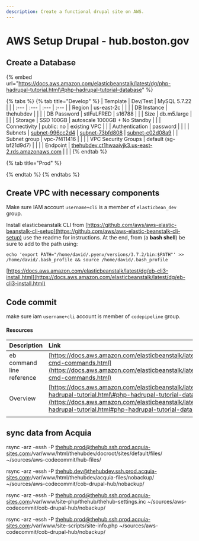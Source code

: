 ```yaml
---
description: Create a functional drupal site on AWS.
---
```


# AWS Setup Drupal - hub.boston.gov

## Create a Database

{% embed url="https://docs.aws.amazon.com/elasticbeanstalk/latest/dg/php-hadrupal-tutorial.html\#php-hadrupal-tutorial-database" %}

{% tabs %}
{% tab title="Develop" %}
| Template | Dev/Test | MySQL 5.7.22 |  |
| :--- | :--- | :--- | :--- |
| Region | us-east-2c |  |  |
| DB Instance | thehubdev |  |  |
| DB Password | stIFuLFRED | s16788 |  |
| Size | db.m5.large |  |  |
| Storage | SSD 100GB | autoscale 1000GB + No Standby |  |
| Connectivity | public: no | existing VPC |  |
| Authentication | password |  |  |
| Subnets | [subnet-996cc2d4](https://us-east-2.console.aws.amazon.com/vpc/home?region=us-east-2#subnets:filter=subnet-996cc2d4) | [subnet-73bfd808](https://us-east-2.console.aws.amazon.com/vpc/home?region=us-east-2#subnets:filter=subnet-73bfd808) | [subnet-c02d08a9](https://us-east-2.console.aws.amazon.com/vpc/home?region=us-east-2#subnets:filter=subnet-c02d08a9) |
| Subnet group | vpc-7f411416 |  |  |
| VPC Security Groups | default \(sg-bf21d9d7\) |  |  |
| Endpoint | [thehubdev.ct1hwaaivjk3.us-east-2.rds.amazonaws.com](http://thehubdev.ct1hwaaivjk3.us-east-2.rds.amazonaws.com) |  |  |
{% endtab %}

{% tab title="Prod" %}

{% endtab %}
{% endtabs %}

## Create VPC with necessary components

Make sure IAM account `username+cli` is a member of `elasticbean_dev` group.

Install elasticbeanstalk CLI from [https://github.com/aws/aws-elastic-beanstalk-cli-setup](https://github.com/aws/aws-elastic-beanstalk-cli-setup) use the readme for instructions.  At the end, from \(a **bash shell**\) be sure to add to the path using:

`echo 'export PATH="/home/david/.pyenv/versions/3.7.2/bin:$PATH"' >> /home/david/.bash_profile && source /home/david/.bash_profile`

[https://docs.aws.amazon.com/elasticbeanstalk/latest/dg/eb-cli3-install.html](https://docs.aws.amazon.com/elasticbeanstalk/latest/dg/eb-cli3-install.html)

## Code commit

make sure iam `username+cli` account is member of  `codepipeline` group.



#### Resources

| Description | Link |
| :--- | :--- |
| eb command line reference | [https://docs.aws.amazon.com/elasticbeanstalk/latest/dg/eb3-cmd-commands.html](https://docs.aws.amazon.com/elasticbeanstalk/latest/dg/eb3-cmd-commands.html) |
| Overview | [https://docs.aws.amazon.com/elasticbeanstalk/latest/dg/php-hadrupal-tutorial.html\#php-hadrupal-tutorial-database](https://docs.aws.amazon.com/elasticbeanstalk/latest/dg/php-hadrupal-tutorial.html#php-hadrupal-tutorial-database) |
|  |  |

## sync data from Acquia

rsync -arz -essh -P thehub.prod@thehub.ssh.prod.acquia-sites.com:/var/www/html/thehubdev/docroot/sites/default/files/ ~/sources/aws-codecommit/hub-files/

rsync -arz -essh -P thehub.dev@thehubdev.ssh.prod.acquia-sites.com:/var/www/html/thehubdev/acquia-files/nobackup/ ~/sources/aws-codecommit/cob-drupal-hub/nobackup/

rsync -arz -essh -P thehub.prod@thehub.ssh.prod.acquia-sites.com:/var/www/site-php/thehub/thehub-settings.inc ~/sources/aws-codecommit/cob-drupal-hub/nobackup/

rsync -arz -essh -P thehub.prod@thehub.ssh.prod.acquia-sites.com:/var/www/site-scripts/site-info.php ~/sources/aws-codecommit/cob-drupal-hub/nobackup/

